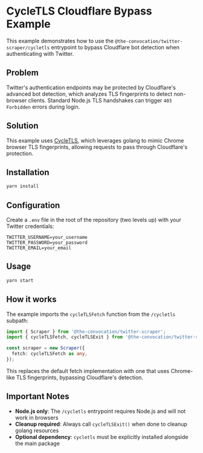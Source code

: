 # CycleTLS Cloudflare Bypass Example

This example demonstrates how to use the `@the-convocation/twitter-scraper/cycletls` entrypoint to bypass Cloudflare bot detection when authenticating with Twitter.

## Problem

Twitter's authentication endpoints may be protected by Cloudflare's advanced bot detection, which analyzes TLS fingerprints to detect non-browser clients. Standard Node.js TLS handshakes can trigger `403 Forbidden` errors during login.

## Solution

This example uses [CycleTLS](https://github.com/Danny-Dasilva/CycleTLS), which leverages golang to mimic Chrome browser TLS fingerprints, allowing requests to pass through Cloudflare's protection.

## Installation

```sh
yarn install
```

## Configuration

Create a `.env` file in the root of the repository (two levels up) with your Twitter credentials:

```
TWITTER_USERNAME=your_username
TWITTER_PASSWORD=your_password
TWITTER_EMAIL=your_email
```

## Usage

```sh
yarn start
```

## How it works

The example imports the `cycleTLSFetch` function from the `/cycletls` subpath:

```ts
import { Scraper } from '@the-convocation/twitter-scraper';
import { cycleTLSFetch, cycleTLSExit } from '@the-convocation/twitter-scraper/cycletls';

const scraper = new Scraper({
  fetch: cycleTLSFetch as any,
});
```

This replaces the default fetch implementation with one that uses Chrome-like TLS fingerprints, bypassing Cloudflare's detection.

## Important Notes

- **Node.js only**: The `/cycletls` entrypoint requires Node.js and will not work in browsers
- **Cleanup required**: Always call `cycleTLSExit()` when done to cleanup golang resources
- **Optional dependency**: `cycletls` must be explicitly installed alongside the main package